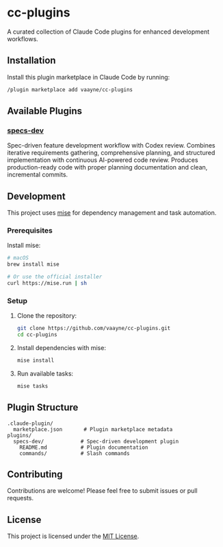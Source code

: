 # cc-plugins

A curated collection of Claude Code plugins for enhanced development workflows.

## Installation

Install this plugin marketplace in Claude Code by running:

```bash
/plugin marketplace add vaayne/cc-plugins
```

## Available Plugins

### [specs-dev](./plugins/specs-dev/)

Spec-driven feature development workflow with Codex review. Combines iterative requirements gathering, comprehensive planning, and structured implementation with continuous AI-powered code review. Produces production-ready code with proper planning documentation and clean, incremental commits.

## Development

This project uses [mise](https://mise.jdx.dev/) for dependency management and task automation.

### Prerequisites

Install mise:

```bash
# macOS
brew install mise

# Or use the official installer
curl https://mise.run | sh
```

### Setup

1. Clone the repository:
   ```bash
   git clone https://github.com/vaayne/cc-plugins.git
   cd cc-plugins
   ```

2. Install dependencies with mise:
   ```bash
   mise install
   ```

3. Run available tasks:
   ```bash
   mise tasks
   ```

## Plugin Structure

```
.claude-plugin/
  marketplace.json       # Plugin marketplace metadata
plugins/
  specs-dev/            # Spec-driven development plugin
    README.md           # Plugin documentation
    commands/           # Slash commands
```

## Contributing

Contributions are welcome! Please feel free to submit issues or pull requests.

## License

This project is licensed under the [MIT License](./LICENSE).
